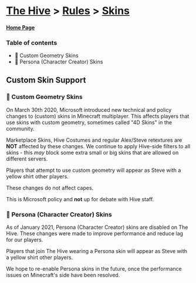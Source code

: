 # [The Hive](https://hive.growtopics.xyz/hive/) > [Rules](https://hive.growtopics.xyz/hive/rules/) > [Skins](https://hive.growtopics.xyz/hive/rules/skins/)

#### [Home Page](https://hive.growtopics.xyz/)

### Table of contents
- 👕 Custom Geometry Skins
- 🎽 Persona (Character Creator) Skins

## Custom Skin Support

### 👕 Custom Geometry Skins

On March 30th 2020, Microsoft introduced new technical and policy changes to (custom) skins in Minecraft multiplayer. This affects players that use skins with custom geometry, sometimes called "4D Skins" in the community.

Marketplace Skins, Hive Costumes and regular Alex/Steve retextures are **NOT** affected by these changes. We continue to apply Hive-side filters to all skins - this _may_ block some extra small or big skins that are allowed on different servers.

Players that attempt to use custom geometry will appear as Steve with a yellow shirt other players.

These changes do not affect capes.

This is Microsoft policy and **not** up for debate with Hive staff.

### 🎽 Persona (Character Creator) Skins

As of January 2021, Persona (Character Creator) skins are disabled on The Hive. These changes were made to improve performance and reduce lag for our players.

Players that join The Hive wearing a Persona skin will appear as Steve with a yellow shirt other players.

We hope to re-enable Persona skins in the future, once the performance issues on Minecraft's side have been resolved.
